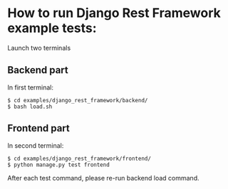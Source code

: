 How to run Django Rest Framework example tests:
===============================================

Launch two terminals

Backend part
------------

In first terminal:

    $ cd examples/django_rest_framework/backend/
    $ bash load.sh

Frontend part
-------------

In second terminal:

    $ cd examples/django_rest_framework/frontend/
    $ python manage.py test frontend

After each test command, please re-run backend load command.


